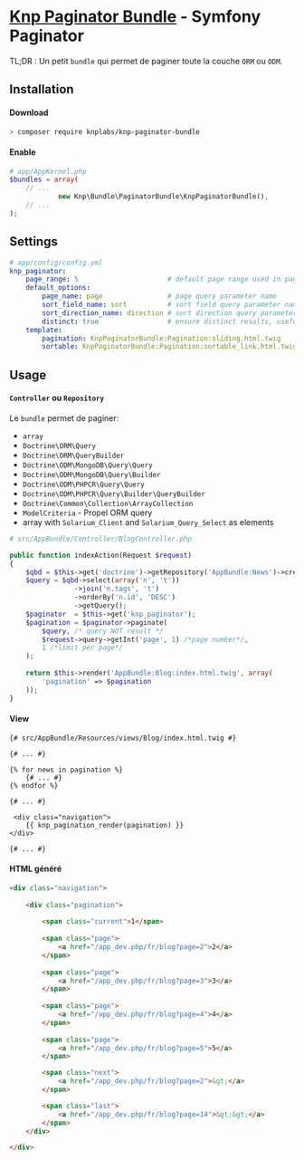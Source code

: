 # [Knp Paginator Bundle](https://github.com/KnpLabs/KnpPaginatorBundle) - Symfony Paginator

TL;DR : Un petit `bundle` qui permet de paginer toute la couche `ORM` ou `ODM`.

## Installation

#### Download

```bash
> composer require knplabs/knp-paginator-bundle
```

#### Enable

```php
# app/AppKernel.php
$bundles = array(
    // ...
            new Knp\Bundle\PaginatorBundle\KnpPaginatorBundle(),
    // ...
);
```

## Settings

```yaml
# app/config/config.yml
knp_paginator:
    page_range: 5                      # default page range used in pagination control
    default_options:
        page_name: page                # page query parameter name
        sort_field_name: sort          # sort field query parameter name
        sort_direction_name: direction # sort direction query parameter name
        distinct: true                 # ensure distinct results, useful when ORM queries are using GROUP BY statements
    template:
        pagination: KnpPaginatorBundle:Pagination:sliding.html.twig     # sliding pagination controls template
        sortable: KnpPaginatorBundle:Pagination:sortable_link.html.twig # sort link template
```

## Usage

#### `Controller` ou `Repository`

Le `bundle` permet de paginer:
* `array`
* `Doctrine\ORM\Query`
* `Doctrine\ORM\QueryBuilder`
* `Doctrine\ODM\MongoDB\Query\Query`
* `Doctrine\ODM\MongoDB\Query\Builder`
* `Doctrine\ODM\PHPCR\Query\Query`
* `Doctrine\ODM\PHPCR\Query\Builder\QueryBuilder`
* `Doctrine\Common\Collection\ArrayCollection`
* `ModelCriteria` - Propel ORM query
* array with `Solarium_Client` and `Solarium_Query_Select` as elements

```php
# src/AppBundle/Controller/BlogController.php

public function indexAction(Request $request)
{
    $qbd = $this->get('doctrine')->getRepository('AppBundle:News')->createQueryBuilder('n');
    $query = $qbd->select(array('n', 't'))
                ->join('n.tags', 't')
                ->orderBy('n.id', 'DESC')
                ->getQuery();
    $paginator  = $this->get('knp_paginator');
    $pagination = $paginator->paginate(
        $query, /* query NOT result */
        $request->query->getInt('page', 1) /*page number*/,
        1 /*limit per page*/
    );
    
    return $this->render('AppBundle:Blog:index.html.twig', array(
        'pagination' => $pagination
    ));
}
```

#### View

```twig
{# src/AppBundle/Resources/views/Blog/index.html.twig #}

{# ... #}

{% for news in pagination %}
    {# ... #}
{% endfor %}

{# ... #}

 <div class="navigation">
    {{ knp_pagination_render(pagination) }}
</div>

{# ... #}
```

#### HTML généré

```html
<div class="navigation">
        
	<div class="pagination">
	
		<span class="current">1</span>
		
		<span class="page">
			<a href="/app_dev.php/fr/blog?page=2">2</a>
		</span>
	
		<span class="page">
			<a href="/app_dev.php/fr/blog?page=3">3</a>
		</span>
	
		<span class="page">
			<a href="/app_dev.php/fr/blog?page=4">4</a>
		</span>
	
		<span class="page">
			<a href="/app_dev.php/fr/blog?page=5">5</a>
		</span>

		<span class="next">
			<a href="/app_dev.php/fr/blog?page=2">&gt;</a>
		</span>

		<span class="last">
			<a href="/app_dev.php/fr/blog?page=14">&gt;&gt;</a>
		</span>
	</div>

</div>
```